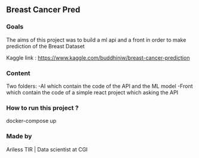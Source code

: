 ## Breast Cancer Pred

### Goals
The aims of this project was to build a ml api and a front in order to make prediction of the Breast Dataset

Kaggle link : https://www.kaggle.com/buddhiniw/breast-cancer-prediction

### Content
Two folders:
	-AI which contain the code of the API and the ML model
	-Front which contain the code of a simple react project which asking the API 

### How to run this project ?

docker-compose up


### Made by

Ariless TIR | Data scientist at CGI
